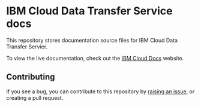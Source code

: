 # IBM Cloud Data Transfer Service docs
This repository stores documentation source files for IBM Cloud Data Transfer Servier.

To view the live documentation, check out the <a href="https://cloud.ibm.com/docs/infrastructure/DataTransferService" target="_blank"> IBM Cloud Docs</a> website. 

## Contributing

If you see a bug, you can contribute to this repository by [raising an issue](https://github.com/IBM-Bluemix-Docs/DataTransferService/issues/new), or creating a pull request. 
